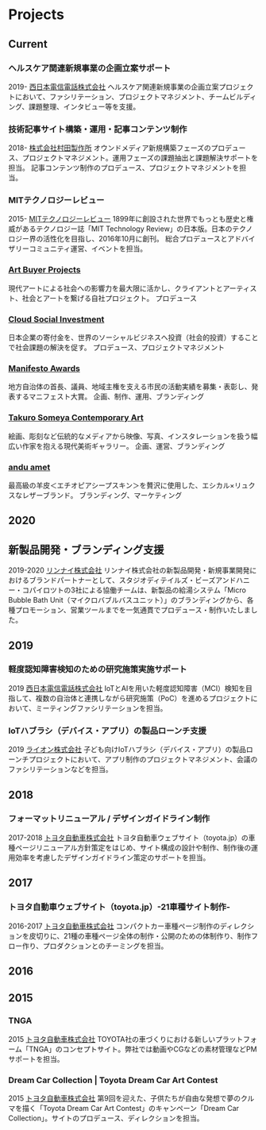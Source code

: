 # Projects

## Current

### ヘルスケア関連新規事業の企画立案サポート

2019-
[西日本電信電話株式会社](https://copilot.jp/client/ntt-west)
ヘルスケア関連新規事業の企画立案プロジェクトにおいて、ファシリテーション、プロジェクトマネジメント、チームビルディング、課題整理、インタビュー等を支援。

### 技術記事サイト構築・運用・記事コンテンツ制作

2018-
[株式会社村田製作所](https://copilot.jp/client/murata)
オウンドメディア新規構築フェーズのプロデュース、プロジェクトマネジメント。運用フェーズの課題抽出と課題解決サポートを担当。
記事コンテンツ制作のプロデュース、プロジェクトマネジメントを担当。

### MITテクノロジーレビュー

2015-
[MITテクノロジーレビュー](https://copilot.jp/client/technologyreview)
1899年に創設された世界でもっとも歴史と権威があるテクノロジー誌「MIT Technology Review」の日本版。日本のテクノロジー界の活性化を目指し、2016年10月に創刊。
総合プロデュースとアドバイザリーコミュニティ運営、イベントを担当。

### [Art Buyer Projects](https://copilot.jp/artbuyer)

現代アートによる社会への影響力を最大限に活かし、クライアントとアーティスト、社会とアートを繋げる自社プロジェクト。
プロデュース

### [Cloud Social Investment](https://arunseed.jp/cloudsocialinvestment/)

日本企業の寄付金を、世界のソーシャルビジネスへ投資（社会的投資）することで社会課題の解決を促す。
プロデュース、プロジェクトマネジメント

### [Manifesto Awards](http://www.local-manifesto.jp/manifestoaward/)

地方自治体の首長、議員、地域主権を支える市民の活動実績を募集・表彰し、発表するマニフェスト大賞。
企画、制作、運用、ブランディング

### [Takuro Someya Contemporary Art](https://tsca.jp/)

絵画、彫刻など伝統的なメディアから映像、写真、インスタレーションを扱う幅広い作家を抱える現代美術ギャラリー。
企画、運営、ブランディング

### [andu amet](http://www.anduamet.com/en/)

最高級の羊皮＜エチオピアシープスキン＞を贅沢に使用した、エシカル×リュクスなレザーブランド。
ブランディング、マーケティング

## 2020

## 新製品開発・ブランディング支援

2019-2020
[リンナイ株式会社](https://copilot.jp/client/rinnai)
リンナイ株式会社の新製品開発・新規事業開発におけるブランドパートナーとして、スタジオディテイルズ・ビーズアンドハニー・コパイロツトの3社による協働チームは、新製品の給湯システム「Micro Bubble Bath Unit（マイクロバブルバスユニット）」のブランディングから、各種プロモーション、営業ツールまでを一気通貫でプロデュース・制作いたしました。

## 2019

### 軽度認知障害検知のための研究施策実施サポート

2019
[西日本電信電話株式会社](https://copilot.jp/client/ntt-west)
IoTとAIを用いた軽度認知障害（MCI）検知を目指して、複数の自治体と連携しながら研究施策（PoC）を進めるプロジェクトにおいて、ミーティングファシリテーションを担当。

### IoTハブラシ（デバイス・アプリ）の製品ローンチ支援

2019
[ライオン株式会社](https://copilot.jp/client/lion)
子ども向けIoTハブラシ（デバイス・アプリ）の製品ローンチプロジェクトにおいて、アプリ制作のプロジェクトマネジメント、会議のファシリテーションなどを担当。

## 2018

### フォーマットリニューアル / デザインガイドライン制作

2017-2018
[トヨタ自動車株式会社](https://copilot.jp/client/toyota)
トヨタ自動車ウェブサイト（toyota.jp）の車種ページリニューアル方針策定をはじめ、サイト構成の設計や制作、制作後の運用効率を考慮したデザインガイドライン策定のサポートを担当。

## 2017

### トヨタ自動車ウェブサイト（toyota.jp）-21車種サイト制作-

2016-2017
[トヨタ自動車株式会社](https://copilot.jp/client/toyota)
コンパクトカー車種ページ制作のディレクションを皮切りに、21種の車種ページ全体の制作・公開のための体制作り、制作フロー作り、プロダクションとのチーミングを担当。

## 2016




## 2015


### TNGA

2015
[トヨタ自動車株式会社](https://copilot.jp/client/toyota)
TOYOTA社の車づくりにおける新しいプラットフォーム「TNGA」のコンセプトサイト。弊社では動画やCGなどの素材管理などPMサポートを担当。

### Dream Car Collection | Toyota Dream Car Art Contest

2015
[トヨタ自動車株式会社](https://copilot.jp/client/toyota)
第9回を迎えた、子供たちが自由な発想で夢のクルマを描く「Toyota Dream Car Art Contest」のキャンペーン「Dream Car Collection」。サイトのプロデュース、ディレクションを担当。
